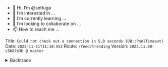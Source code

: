 - 👋 Hi, I’m @settuga
- 👀 I’m interested in ...
- 🌱 I’m currently learning ...
- 💞️ I’m looking to collaborate on ...
- 📫 How to reach me ...

<!---
settuga/settuga is a ✨ special ✨ repository because its `README.md` (this file) appears on your GitHub profile.
You can click the Preview link to take a look at your changes.
--->
Title: `Could not check out a connection in 5.0 seconds (DB::PoolTimeout)`
Date: `2023-11-21T11:18:55Z`
Route: `/feed/trending`
Version: `2023.11.08-c5b87e3b @ master`

<details>
<summary>Backtrace</summary>
<p>
   
```
Could not check out a connection in 5.0 seconds (DB::PoolTimeout)
  from lib/db/src/db/pool.cr:235:7 in 'wait_for_available'
  from lib/db/src/db/pool.cr:85:35 in 'checkout'
  from src/invidious/yt_backend/connection_pool.cr:33:7 in '_post_json'
  from src/invidious/yt_backend/youtube_api.cr:388:12 in 'browse:params:client_config'
  from src/invidious/trending.cr:19:3 in 'fetch_trending'
  from src/invidious/routes/feeds.cr:55:24 in 'trending'
  from src/invidious/routing.cr:100:27 in '->'
  from lib/kemal/src/kemal/route.cr:12:26 in '->'
  from src/invidious/helpers/handlers.cr:30:5 in 'process_request'
  from lib/kemal/src/kemal/route_handler.cr:17:7 in 'call'
  from /usr/share/crystal/src/http/server/handler.cr:30:7 in 'call_next'
  from lib/kemal/src/kemal/websocket_handler.cr:13:14 in 'call'
  from /usr/share/crystal/src/http/server/handler.cr:30:7 in 'call_next'
  from lib/kemal/src/kemal/filter_handler.cr:21:7 in 'call'
  from /usr/share/crystal/src/http/server/handler.cr:30:7 in 'call_next'
  from src/invidious/helpers/handlers.cr:212:5 in 'call'
  from /usr/share/crystal/src/http/server/handler.cr:30:7 in 'call_next'
  from src/invidious/helpers/handlers.cr:94:12 in 'call'
  from /usr/share/crystal/src/http/server/handler.cr:30:7 in 'call_next'
  from src/invidious/helpers/handlers.cr:145:12 in 'call'
  from /usr/share/crystal/src/http/server/handler.cr:30:7 in 'call_next'
  from src/invidious/helpers/handlers.cr:70:5 in 'call'
  from /usr/share/crystal/src/http/server/handler.cr:30:7 in 'call_next'
  from src/ext/kemal_static_file_handler.cr:162:16 in 'call'
  from /usr/share/crystal/src/http/server/handler.cr:30:7 in 'call_next'
  from lib/kemal/src/kemal/exception_handler.cr:8:7 in 'call'
  from /usr/share/crystal/src/http/server/handler.cr:30:7 in 'call_next'
  from src/invidious/helpers/logger.cr:17:35 in 'call'
  from /usr/share/crystal/src/http/server/handler.cr:30:7 in 'call_next'
  from lib/kemal/src/kemal/init_handler.cr:12:7 in 'call'
  from /usr/share/crystal/src/http/server/request_processor.cr:51:11 in 'process'
  from /usr/share/crystal/src/http/server.cr:521:5 in 'handle_client'
  from /usr/share/crystal/src/http/server.cr:451:5 in '->'
  from /usr/share/crystal/src/fiber.cr:146:11 in 'run'
  from /usr/share/crystal/src/fiber.cr:98:34 in '->'
  from ???
```
</p>
</details>
